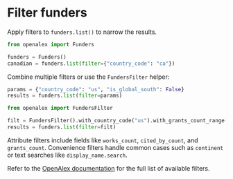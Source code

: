 # Filter funders

Apply filters to `funders.list()` to narrow the results.

```python
from openalex import Funders

funders = Funders()
canadian = funders.list(filter={"country_code": "ca"})
```

Combine multiple filters or use the `FundersFilter` helper:

```python
params = {"country_code": "us", "is_global_south": False}
results = funders.list(filter=params)

from openalex import FundersFilter

filt = FundersFilter().with_country_code("us").with_grants_count_range(min_count=100)
results = funders.list(filter=filt)
```

Attribute filters include fields like `works_count`, `cited_by_count`, and `grants_count`.
Convenience filters handle common cases such as `continent` or text searches like
`display_name.search`.

Refer to the [OpenAlex documentation](https://docs.openalex.org/api-entities/funders/filter-funders) for the full list of available filters.
